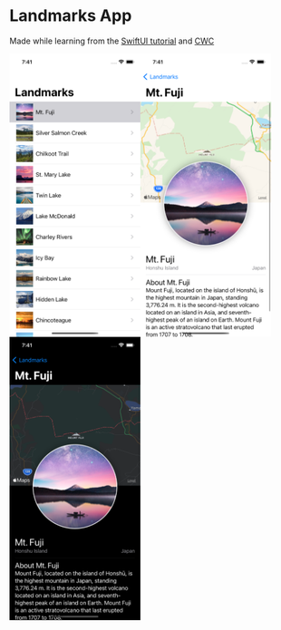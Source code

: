 # Landmarks App

Made while learning from the [SwiftUI tutorial](https://developer.apple.com/tutorials/swiftui/creating-and-combining-views) and [CWC](https://www.youtube.com/watch?v=IIDiqgdn2yo&list=PLMRqhzcHGw1Z-lZaaun3A3mV9PbEfHANI&index=9)

<a href="url"><img src="https://github.com/ashwindasr/iOS/blob/main/Landmarks/screenshot1.png" align="left" height="500" width="231" ></a>
<a href="url"><img src="https://github.com/ashwindasr/iOS/blob/main/Landmarks/screenshot2.png" align="left" height="500" width="231" ></a>
<a href="url"><img src="https://github.com/ashwindasr/iOS/blob/main/Landmarks/screenshot3.png" align="left" height="500" width="231" ></a>
